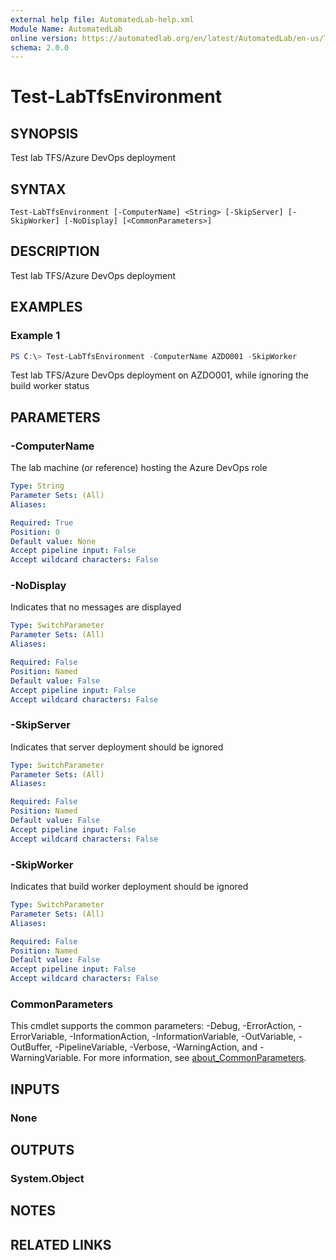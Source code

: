 ```yaml
---
external help file: AutomatedLab-help.xml
Module Name: AutomatedLab
online version: https://automatedlab.org/en/latest/AutomatedLab/en-us/Test-LabTfsEnvironment
schema: 2.0.0
---
```


# Test-LabTfsEnvironment

## SYNOPSIS
Test lab TFS/Azure DevOps deployment

## SYNTAX

```
Test-LabTfsEnvironment [-ComputerName] <String> [-SkipServer] [-SkipWorker] [-NoDisplay] [<CommonParameters>]
```

## DESCRIPTION
Test lab TFS/Azure DevOps deployment

## EXAMPLES

### Example 1
```powershell
PS C:\> Test-LabTfsEnvironment -ComputerName AZDO001 -SkipWorker
```

Test lab TFS/Azure DevOps deployment on AZDO001, while ignoring the build worker status

## PARAMETERS

### -ComputerName
The lab machine (or reference) hosting the Azure DevOps role

```yaml
Type: String
Parameter Sets: (All)
Aliases:

Required: True
Position: 0
Default value: None
Accept pipeline input: False
Accept wildcard characters: False
```

### -NoDisplay
Indicates that no messages are displayed

```yaml
Type: SwitchParameter
Parameter Sets: (All)
Aliases:

Required: False
Position: Named
Default value: False
Accept pipeline input: False
Accept wildcard characters: False
```

### -SkipServer
Indicates that server deployment should be ignored

```yaml
Type: SwitchParameter
Parameter Sets: (All)
Aliases:

Required: False
Position: Named
Default value: False
Accept pipeline input: False
Accept wildcard characters: False
```

### -SkipWorker
Indicates that build worker deployment should be ignored

```yaml
Type: SwitchParameter
Parameter Sets: (All)
Aliases:

Required: False
Position: Named
Default value: False
Accept pipeline input: False
Accept wildcard characters: False
```

### CommonParameters
This cmdlet supports the common parameters: -Debug, -ErrorAction, -ErrorVariable, -InformationAction, -InformationVariable, -OutVariable, -OutBuffer, -PipelineVariable, -Verbose, -WarningAction, and -WarningVariable. For more information, see [about_CommonParameters](http://go.microsoft.com/fwlink/?LinkID=113216).

## INPUTS

### None
## OUTPUTS

### System.Object
## NOTES

## RELATED LINKS

